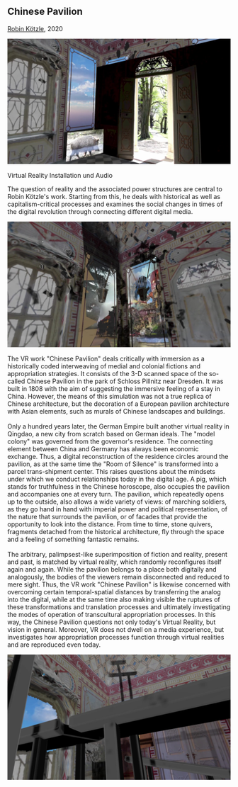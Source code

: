 ## Chinese Pavilion

[Robin Kötzle](http://www.robinkoetzle.org/), 2020

![Screenshot VR installation](./graphics/content/1_DokuChinesischerPavillon_4.jpg)

Virtual Reality Installation und Audio

The question of reality and the associated power structures are central to Robin Kötzle's work. Starting from this, he deals with historical as well as capitalism-critical processes and examines the social changes in times of the digital revolution through connecting different digital media.

![Screenshot VR installation](./graphics/content/2_DokuChinesischerPavillon_5.jpg)

The VR work "Chinese Pavilion" deals critically with immersion as a historically coded interweaving of medial and colonial fictions and appropriation strategies. It consists of the 3-D scanned space of the so-called Chinese Pavilion in the park of Schloss Pillnitz near Dresden. It was built in 1808 with the aim of suggesting the immersive feeling of a stay in China. However, the means of this simulation was not a true replica of Chinese architecture, but the decoration of a European pavilion architecture with Asian elements, such as murals of Chinese landscapes and buildings.  
<br>
Only a hundred years later, the German Empire built another virtual reality in Qingdao, a new city from scratch based on German ideals. The "model colony" was governed from the governor's residence. The connecting element between China and Germany has always been economic exchange. Thus, a digital reconstruction of the residence circles around the pavilion, as at the same time the "Room of Silence" is transformed into a parcel trans-shipment center. This raises questions about the mindsets under which we conduct relationships today in the digital age. A pig, which stands for truthfulness in the Chinese horoscope, also occupies the pavilion and accompanies one at every turn. The pavilion, which repeatedly opens up to the outside, also allows a wide variety of views: of marching soldiers, as they go hand in hand with imperial power and political representation, of the nature that surrounds the pavilion, or of facades that provide the opportunity to look into the distance. From time to time, stone quivers, fragments detached from the historical architecture, fly through the space and a feeling of something fantastic remains.  
<br>
The arbitrary, palimpsest-like superimposition of fiction and reality, present and past, is matched by virtual reality, which randomly reconfigures itself again and again. While the pavilion belongs to a place both digitally and analogously, the bodies of the viewers remain disconnected and reduced to mere sight. Thus, the VR work "Chinese Pavilion" is likewise concerned with overcoming certain temporal-spatial distances by transferring the analog into the digital, while at the same time also making visible the ruptures of these transformations and translation processes and ultimately investigating the modes of operation of transcultural appropriation processes. In this way, the Chinese Pavilion questions not only today's Virtual Reality, but vision in general. Moreover, VR does not dwell on a media experience, but investigates how appropriation processes function through virtual realities and are reproduced even today.

![Screenshot VR installation](./graphics/content/3_DokuChinesischerPavillon_7.jpg)